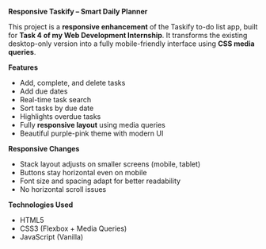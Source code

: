 **Responsive Taskify – Smart Daily Planner**

This project is a **responsive enhancement** of the Taskify to-do list app, built for **Task 4 of my Web Development Internship**. It transforms the existing desktop-only version into a fully mobile-friendly interface using **CSS media queries**.

**Features**

- Add, complete, and delete tasks
- Add due dates
- Real-time task search
- Sort tasks by due date
- Highlights overdue tasks
- Fully **responsive layout** using media queries
- Beautiful purple-pink theme with modern UI

**Responsive Changes**

- Stack layout adjusts on smaller screens (mobile, tablet)
- Buttons stay horizontal even on mobile
- Font size and spacing adapt for better readability
- No horizontal scroll issues

**Technologies Used**

- HTML5
- CSS3 (Flexbox + Media Queries)
- JavaScript (Vanilla)

